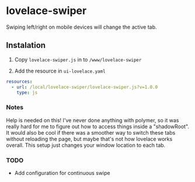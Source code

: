 # lovelace-swiper

Swiping left/right on mobile devices will change the active tab.

## Instalation

1. Copy `lovelace-swiper.js` in to `/www/lovelace-swiper`

2. Add the resource in `ui-lovelace.yaml`
```yaml
resources:
  - url: /local/lovelace-swiper/lovelace-swiper.js?v=1.0.0
    type: js
```

### Notes
Help is needed on this! I've never done anything with polymer, so it was really hard for me to figure out how to access things inside a "shadowRoot".  It would also be cool if there was a smoother way to switch these tabs without reloading the page, but maybe that's not how lovelace works overall.  This setup just changes your window location to each tab.

### TODO
* Add configuration for continuous swipe

